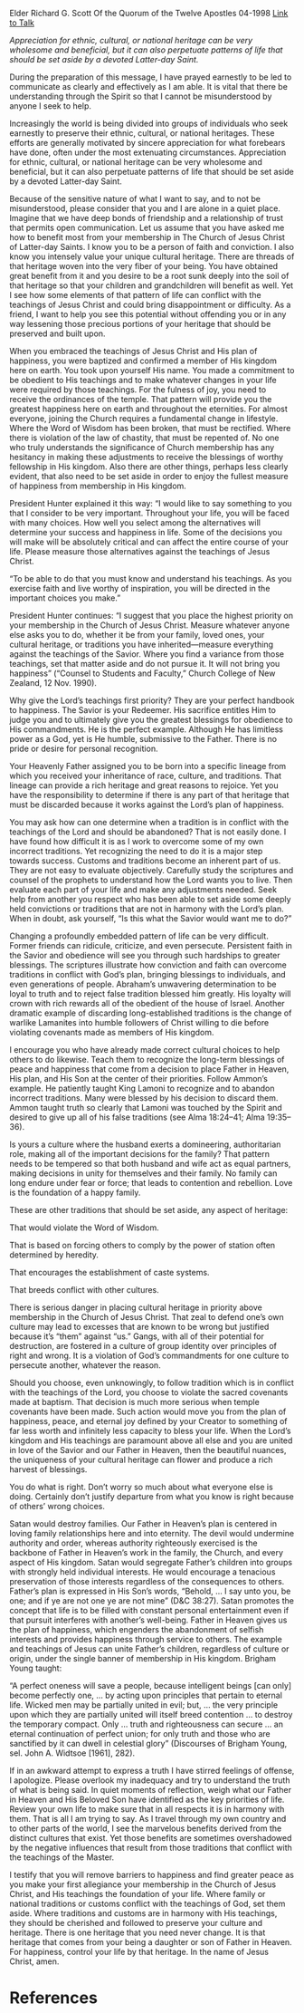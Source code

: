 Elder Richard G. Scott
Of the Quorum of the Twelve Apostles
04-1998
[Link to Talk](https://www.churchofjesuschrist.org/study/general-conference/1998/04/removing-barriers-to-happiness?lang=eng)

_Appreciation for ethnic, cultural, or national heritage can be very wholesome and beneficial, but it can also perpetuate patterns of life that should be set aside by a devoted Latter-day Saint._

During the preparation of this message, I have prayed earnestly to be led to communicate as clearly and effectively as I am able. It is vital that there be understanding through the Spirit so that I cannot be misunderstood by anyone I seek to help.

Increasingly the world is being divided into groups of individuals who seek earnestly to preserve their ethnic, cultural, or national heritages. These efforts are generally motivated by sincere appreciation for what forebears have done, often under the most extenuating circumstances. Appreciation for ethnic, cultural, or national heritage can be very wholesome and beneficial, but it can also perpetuate patterns of life that should be set aside by a devoted Latter-day Saint.

Because of the sensitive nature of what I want to say, and to not be misunderstood, please consider that you and I are alone in a quiet place. Imagine that we have deep bonds of friendship and a relationship of trust that permits open communication. Let us assume that you have asked me how to benefit most from your membership in The Church of Jesus Christ of Latter-day Saints. I know you to be a person of faith and conviction. I also know you intensely value your unique cultural heritage. There are threads of that heritage woven into the very fiber of your being. You have obtained great benefit from it and you desire to be a root sunk deeply into the soil of that heritage so that your children and grandchildren will benefit as well. Yet I see how some elements of that pattern of life can conflict with the teachings of Jesus Christ and could bring disappointment or difficulty. As a friend, I want to help you see this potential without offending you or in any way lessening those precious portions of your heritage that should be preserved and built upon.

When you embraced the teachings of Jesus Christ and His plan of happiness, you were baptized and confirmed a member of His kingdom here on earth. You took upon yourself His name. You made a commitment to be obedient to His teachings and to make whatever changes in your life were required by those teachings. For the fulness of joy, you need to receive the ordinances of the temple. That pattern will provide you the greatest happiness here on earth and throughout the eternities. For almost everyone, joining the Church requires a fundamental change in lifestyle. Where the Word of Wisdom has been broken, that must be rectified. Where there is violation of the law of chastity, that must be repented of. No one who truly understands the significance of Church membership has any hesitancy in making these adjustments to receive the blessings of worthy fellowship in His kingdom. Also there are other things, perhaps less clearly evident, that also need to be set aside in order to enjoy the fullest measure of happiness from membership in His kingdom.

President Hunter explained it this way: “I would like to say something to you that I consider to be very important. Throughout your life, you will be faced with many choices. How well you select among the alternatives will determine your success and happiness in life. Some of the decisions you will make will be absolutely critical and can affect the entire course of your life. Please measure those alternatives against the teachings of Jesus Christ.

“To be able to do that you must know and understand his teachings. As you exercise faith and live worthy of inspiration, you will be directed in the important choices you make.”

President Hunter continues: “I suggest that you place the highest priority on your membership in the Church of Jesus Christ. Measure whatever anyone else asks you to do, whether it be from your family, loved ones, your cultural heritage, or traditions you have inherited—measure everything against the teachings of the Savior. Where you find a variance from those teachings, set that matter aside and do not pursue it. It will not bring you happiness” (“Counsel to Students and Faculty,” Church College of New Zealand, 12 Nov. 1990).

Why give the Lord’s teachings first priority? They are your perfect handbook to happiness. The Savior is your Redeemer. His sacrifice entitles Him to judge you and to ultimately give you the greatest blessings for obedience to His commandments. He is the perfect example. Although He has limitless power as a God, yet is He humble, submissive to the Father. There is no pride or desire for personal recognition.

Your Heavenly Father assigned you to be born into a specific lineage from which you received your inheritance of race, culture, and traditions. That lineage can provide a rich heritage and great reasons to rejoice. Yet you have the responsibility to determine if there is any part of that heritage that must be discarded because it works against the Lord’s plan of happiness.

You may ask how can one determine when a tradition is in conflict with the teachings of the Lord and should be abandoned? That is not easily done. I have found how difficult it is as I work to overcome some of my own incorrect traditions. Yet recognizing the need to do it is a major step towards success. Customs and traditions become an inherent part of us. They are not easy to evaluate objectively. Carefully study the scriptures and counsel of the prophets to understand how the Lord wants you to live. Then evaluate each part of your life and make any adjustments needed. Seek help from another you respect who has been able to set aside some deeply held convictions or traditions that are not in harmony with the Lord’s plan. When in doubt, ask yourself, “Is this what the Savior would want me to do?”

Changing a profoundly embedded pattern of life can be very difficult. Former friends can ridicule, criticize, and even persecute. Persistent faith in the Savior and obedience will see you through such hardships to greater blessings. The scriptures illustrate how conviction and faith can overcome traditions in conflict with God’s plan, bringing blessings to individuals, and even generations of people. Abraham’s unwavering determination to be loyal to truth and to reject false tradition blessed him greatly. His loyalty will crown with rich rewards all of the obedient of the house of Israel. Another dramatic example of discarding long-established traditions is the change of warlike Lamanites into humble followers of Christ willing to die before violating covenants made as members of His kingdom.

I encourage you who have already made correct cultural choices to help others to do likewise. Teach them to recognize the long-term blessings of peace and happiness that come from a decision to place Father in Heaven, His plan, and His Son at the center of their priorities. Follow Ammon’s example. He patiently taught King Lamoni to recognize and to abandon incorrect traditions. Many were blessed by his decision to discard them. Ammon taught truth so clearly that Lamoni was touched by the Spirit and desired to give up all of his false traditions (see Alma 18:24–41; Alma 19:35–36).

Is yours a culture where the husband exerts a domineering, authoritarian role, making all of the important decisions for the family? That pattern needs to be tempered so that both husband and wife act as equal partners, making decisions in unity for themselves and their family. No family can long endure under fear or force; that leads to contention and rebellion. Love is the foundation of a happy family.

These are other traditions that should be set aside, any aspect of heritage:





That would violate the Word of Wisdom.





That is based on forcing others to comply by the power of station often determined by heredity.





That encourages the establishment of caste systems.





That breeds conflict with other cultures.





There is serious danger in placing cultural heritage in priority above membership in the Church of Jesus Christ. That zeal to defend one’s own culture may lead to excesses that are known to be wrong but justified because it’s “them” against “us.” Gangs, with all of their potential for destruction, are fostered in a culture of group identity over principles of right and wrong. It is a violation of God’s commandments for one culture to persecute another, whatever the reason.

Should you choose, even unknowingly, to follow tradition which is in conflict with the teachings of the Lord, you choose to violate the sacred covenants made at baptism. That decision is much more serious when temple covenants have been made. Such action would move you from the plan of happiness, peace, and eternal joy defined by your Creator to something of far less worth and infinitely less capacity to bless your life. When the Lord’s kingdom and His teachings are paramount above all else and you are united in love of the Savior and our Father in Heaven, then the beautiful nuances, the uniqueness of your cultural heritage can flower and produce a rich harvest of blessings.

You do what is right. Don’t worry so much about what everyone else is doing. Certainly don’t justify departure from what you know is right because of others’ wrong choices.

Satan would destroy families. Our Father in Heaven’s plan is centered in loving family relationships here and into eternity. The devil would undermine authority and order, whereas authority righteously exercised is the backbone of Father in Heaven’s work in the family, the Church, and every aspect of His kingdom. Satan would segregate Father’s children into groups with strongly held individual interests. He would encourage a tenacious preservation of those interests regardless of the consequences to others. Father’s plan is expressed in His Son’s words, “Behold, … I say unto you, be one; and if ye are not one ye are not mine” (D&C 38:27). Satan promotes the concept that life is to be filled with constant personal entertainment even if that pursuit interferes with another’s well-being. Father in Heaven gives us the plan of happiness, which engenders the abandonment of selfish interests and provides happiness through service to others. The example and teachings of Jesus can unite Father’s children, regardless of culture or origin, under the single banner of membership in His kingdom. Brigham Young taught:

“A perfect oneness will save a people, because intelligent beings [can only] become perfectly one, … by acting upon principles that pertain to eternal life. Wicked men may be partially united in evil; but, … the very principle upon which they are partially united will itself breed contention … to destroy the temporary compact. Only … truth and righteousness can secure … an eternal continuation of perfect union; for only truth and those who are sanctified by it can dwell in celestial glory” (Discourses of Brigham Young, sel. John A. Widtsoe [1961], 282).

If in an awkward attempt to express a truth I have stirred feelings of offense, I apologize. Please overlook my inadequacy and try to understand the truth of what is being said. In quiet moments of reflection, weigh what our Father in Heaven and His Beloved Son have identified as the key priorities of life. Review your own life to make sure that in all respects it is in harmony with them. That is all I am trying to say. As I travel through my own country and to other parts of the world, I see the marvelous benefits derived from the distinct cultures that exist. Yet those benefits are sometimes overshadowed by the negative influences that result from those traditions that conflict with the teachings of the Master.

I testify that you will remove barriers to happiness and find greater peace as you make your first allegiance your membership in the Church of Jesus Christ, and His teachings the foundation of your life. Where family or national traditions or customs conflict with the teachings of God, set them aside. Where traditions and customs are in harmony with His teachings, they should be cherished and followed to preserve your culture and heritage. There is one heritage that you need never change. It is that heritage that comes from your being a daughter or son of Father in Heaven. For happiness, control your life by that heritage. In the name of Jesus Christ, amen.

# References
